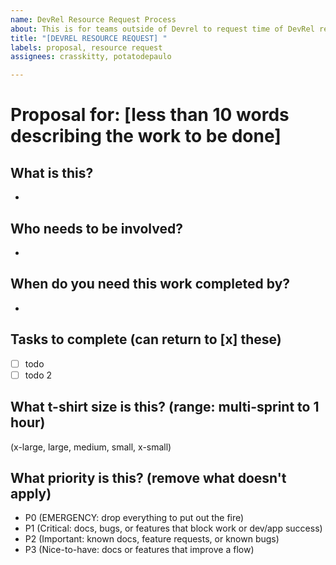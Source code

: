 ```yaml
---
name: DevRel Resource Request Process
about: This is for teams outside of Devrel to request time of DevRel resources.
title: "[DEVREL RESOURCE REQUEST] "
labels: proposal, resource request
assignees: crasskitty, potatodepaulo

---
```


# Proposal for: [less than 10 words describing the work to be done]

## What is this? 
- 

## Who needs to be involved?
-

## When do you need this work completed by?
- 

## Tasks to complete (can return to [x] these)
- [ ] todo 
- [ ] todo 2

## What t-shirt size is this? (range: multi-sprint to 1 hour)
(x-large, large, medium, small, x-small)

## What priority is this? (remove what doesn't apply)
- P0 (EMERGENCY: drop everything to put out the fire)
- P1 (Critical: docs, bugs, or features that block work or dev/app success)
- P2 (Important: known docs, feature requests, or known bugs)
- P3 (Nice-to-have: docs or features that improve a flow)
